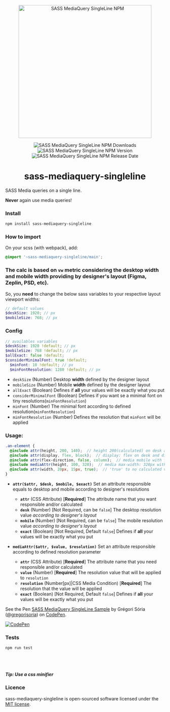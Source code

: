 <p align="center">
  <a href="https://www.npmjs.com/package/sass-mediaquery-singleline">
    <img src="http://gssystems.com.br/files/sass-mediaquery-singleline.png" alt="SASS MediaQuery SingleLine NPM" width="420">
  </a>
</p>
<p align="center">
  <img src="https://img.shields.io/npm/dt/sass-mediaquery-singleline" alt="SASS MediaQuery SingleLine NPM Downloads">
  <img src="https://badge.fury.io/js/sass-mediaquery-singleline.svg" alt="SASS MediaQuery SingleLine NPM Version">
  <img src="https://img.shields.io/github/release-date/GregoriSoria/sass-mediaquery-singleline" alt="SASS MediaQuery SingleLine NPM Release Date">
</p>

<h1 align="center">sass-mediaquery-singleline</h1>
SASS Media queries on a single line.

**Never** again use media queries!


### Install

```bash
npm install sass-mediaquery-singleline
```


### How to import

On your scss (with webpack), add:

```scss
@import '~sass-mediaquery-singleline/main';
```

### The calc is based on `vw` metric considering the desktop width and mobile width providing by designer's layout (Figma, Zeplin, PSD, etc).

So, you **need** to change the below sass variables to your respective layout viewport widths:

```scss
// default values
$deskSize: 1920; // px
$mobileSize: 768; // px
```

### Config

```scss
// availables variables
$deskSize: 1920 !default; // px
$mobileSize: 768 !default; // px
$allExact: false !default;
$considerMinimalFont: true !default;
  $minFont: 10 !default; // px
  $minFontResolution: 1280 !default; // px
```

- `deskSize` (Number) Desktop **width** defined by the designer layout
- `mobileSize` (Number) Mobile **width** defined by the designer layout
- `allExact` (Boolean) Defines if **all** your values will be exactly what you put
- `considerMinimalFont` (Boolean) Defines if you want se a minimal font on tiny resolutions(`minFontResolution`)
- `minFont` (Number) The minimal font according to defined resolution(`minFontResolution`)
- `minFontResolution` (Number) Defines the resolution that `minFont` will be applied

### Usage:

```scss
.an-element {
  @include attr(height, 200, 140);  // height 200(calculated) on desk and height 140(calculated) on mobile
  @include attr(display, flex, block);  // display: flex on desk and display: block on mobile
  @include attr(flex-direction, false, column);  // media mobile with flex-direction: column, but on desk wasn't created
  @include mediaAttr(height, 100, 320);  // media max-width: 320px with height: 100px(calculated)
  @include attr(width, 20px, 15px, true);  // 'true' to no calculated value
}
```

- **`attr($attr, $desk, $mobile, $exact)`** Set an attribute responsible equals to desktop and mobile according to designer's resolutions
    - **`attr`** (CSS Attribute) [**Required**] The attribute name that you want responsible and/or calculated
    - **`desk`** (Number) [Not Required, can be `false`] The desktop resolution value *according to designer's layout*
    - **`mobile`** (Number) [Not Required, can be `false`] The mobile resolution value *according to designer's layout*
    - **`exact`** (Boolean) [Not Required, Default `false`] Defines if **all** your values will be exactly what you put

- **`mediaAttr($attr, $value, $resolution)`** Set an attribute responsible according to defined resolution parameter
    - **`attr`** (CSS Attribute) [**Required**] The attribute name that you need responsible and/or calculated
    - **`value`** (Number) [**Required**] The resolution value that will be applied to `resolution`
    - **`resolution`** (Number[px]|CSS Media Condition) [**Required**] The resolution that the value will be applied
    - **`exact`** (Boolean) [Not Required, Default `false`] Defines if **all** your values will be exactly what you put

<p class="codepen" data-height="265" data-theme-id="dark" data-default-tab="css,result" data-user="gregorisoria" data-slug-hash="BayPwmW" data-pen-title="SASS MediaQuery SingleLine Sample">
  <span>See the Pen <a href="https://codepen.io/gregorisoria/pen/BayPwmW">
  SASS MediaQuery SingleLine Sample</a> by Grégori Sória (<a href="https://codepen.io/gregorisoria">@gregorisoria</a>)
  on <a href="https://codepen.io">CodePen</a>.</span>
</p>
<!--<script async src="https://static.codepen.io/assets/embed/ei.js"></script>-->


[![CodePen](https://s3.amazonaws.com/media.eremedia.com/wp-content/uploads/2018/05/31112343/Codepen.png)](https://codepen.io/gregorisoria/pen/BayPwmW)

### Tests
`npm run test`

<br><br>
##### Tip: Use a css minifier

### Licence
sass-mediaquery-singleline is open-sourced software licensed under the [MIT license](LICENSE.md).
